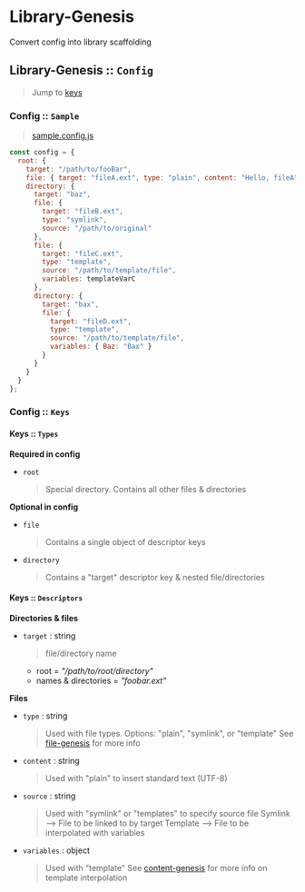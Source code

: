 # Library-Genesis

Convert config into library scaffolding

## Library-Genesis :: `Config`

> Jump to [keys](#keys)

### Config :: `Sample`

> [sample.config.js](./tests/config.sample.js)

```js
const config = {
  root: {
    target: "/path/to/fooBar",
    file: { target: "fileA.ext", type: "plain", content: "Hello, fileA" },
    directory: {
      target: "baz",
      file: {
        target: "fileB.ext",
        type: "symlink",
        source: "/path/to/original"
      },
      file: {
        target: "fileC.ext",
        type: "template",
        source: "/path/to/template/file",
        variables: templateVarC
      },
      directory: {
        target: "bax",
        file: {
          target: "fileD.ext",
          type: "template",
          source: "/path/to/template/file",
          variables: { Baz: "Bax" }
        }
      }
    }
  }
};
```

### Config :: `Keys`

#### Keys :: `Types`

**Required in config**

* `root`
  > Special directory. Contains all other files & directories

**Optional in config**

* `file`
  > Contains a single object of descriptor keys
* `directory`
  > Contains a "target" descriptor key & nested file/directories

#### Keys :: `Descriptors`

**Directories & files**

* `target` : string

  > file/directory name

  * root = _"/path/to/root/directory"_
  * names & directories = _"foobar.ext"_

**Files**

* `type` : string

  > Used with file types.
  > Options: "plain", "symlink", or "template"
  > See [file-genesis](https://www.npmjs.com/package/file-genesis) for more info

* `content` : string

  > Used with "plain" to insert standard text (UTF-8)

* `source` : string

  > Used with "symlink" or "templates" to specify source file
  > Symlink --> File to be linked to by target
  > Template --> File to be interpolated with variables

* `variables` : object
  > Used with "template"
  > See [content-genesis](https://www.npmjs.com/package/content-genesis) for more info on template interpolation
